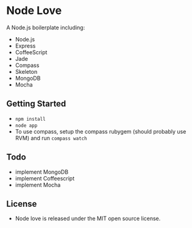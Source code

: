 # Node Love

A Node.js boilerplate including:
- Node.js
- Express
- CoffeeScript
- Jade
- Compass
- Skeleton
- MongoDB
- Mocha


## Getting Started

- `npm install`
- `node app`
- To use compass, setup the compass rubygem (should probably use RVM) and run `compass watch`

## Todo

- implement MongoDB
- implement Coffeescript
- implement Mocha

## License

- Node love is released under the MIT open source license.